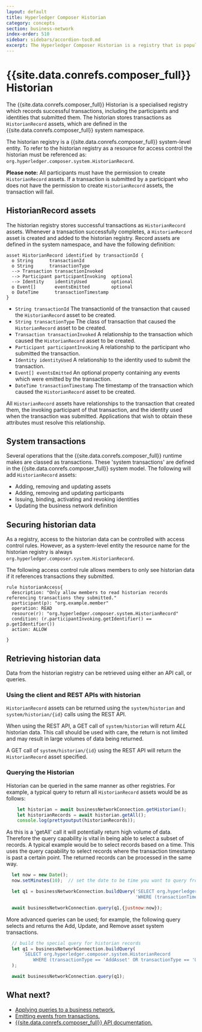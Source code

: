```yaml
---
layout: default
title: Hyperledger Composer Historian
category: concepts
section: business-network
index-order: 510
sidebar: sidebars/accordion-toc0.md
excerpt: The Hyperledger Composer Historian is a registry that is populated with records of transactions, the participant submitting the transaction, and the identity used.
---
```


# {{site.data.conrefs.composer_full}} Historian

The {{site.data.conrefs.composer_full}} Historian is a specialised registry which records successful transactions, including the participants and identities that submitted them. The historian stores transactions as `HistorianRecord` assets, which are defined in the {{site.data.conrefs.composer_full}} system namespace.

The historian registry is a {{site.data.conrefs.composer_full}} system-level entity. To refer to the historian registry as a resource for access control the historian must be referenced as: `org.hyperledger.composer.system.HistorianRecord`.

**Please note:** All participants must have the permission to create `HistorianRecord` assets. If a transaction is submitted by a participant who does not have the permission to create `HistorianRecord` assets, the transaction will fail.


## HistorianRecord assets

The historian registry stores successful transactions as `HistorianRecord` assets. Whenever a transaction successfully completes, a `HistorianRecord` asset is created and added to the historian registry. Record assets are defined in the system namespace, and have the following definition:

```
asset HistorianRecord identified by transactionId {
  o String      transactionId
  o String      transactionType
  --> Transaction transactionInvoked
  --> Participant participantInvoking  optional
  --> Identity    identityUsed         optional
  o Event[]       eventsEmitted        optional
  o DateTime      transactionTimestamp
}
```

* `String transactionId` The transactionId of the transaction that caused the `HistorianRecord` asset to be created.
* `String transactionType` The class of transaction that caused the `HistorianRecord` asset to be created.
* `Transaction transactionInvoked` A relationship to the transaction which caused the `HistorianRecord` asset to be created.
* `Participant participantInvoking` A relationship to the participant who submitted the transaction.
* `Identity identityUsed` A relationship to the identity used to submit the transaction.
* `Event[] eventsEmitted` An optional property containing any events which were emitted by the transaction.
* `DateTime transactionTimestamp` The timestamp of the transaction which caused the `HistorianRecord` asset to be created.

All `HistorianRecord` assets have relationships to the transaction that created them, the invoking participant of that transaction, and the identity used when the transaction was submitted. Applications that wish to obtain these attributes must resolve this relationship.

## System transactions

Several operations that the {{site.data.conrefs.composer_full}} runtime makes are classed as transactions. These 'system transactions' are defined in the {{site.data.conrefs.composer_full}} system model. The following will add `HistorianRecord` assets:

- Adding, removing and updating assets
- Adding, removing and updating participants
- Issuing, binding, activating and revoking identities
- Updating the business network definition


## Securing historian data

As a registry, access to the historian data can be controlled with access control rules. However, as a system-level entity the resource name for the historian registry is always `org.hyperledger.composer.system.HistorianRecord`.

The following access control rule allows members to only see historian data if it references transactions they submitted.

```
rule historianAccess{
  description: "Only allow members to read historian records referencing transactions they submitted."
  participant(p): "org.example.member"
  operation: READ
  resource(r): "org.hyperledger.composer.system.HistorianRecord"
  condition: (r.participantInvoking.getIdentifier() == p.getIdentifier())
  action: ALLOW

}
```

## Retrieving historian data

Data from the historian registry can be retrieved using either an API call, or queries.

### Using the client and REST APIs with historian

`HistorianRecord` assets can be returned using the `system/historian` and `system/historian/{id}` calls using the REST API.

When using the REST API, a GET call of `system/historian` will return _ALL_ historian data. This call should be used with care, the return is not limited and may result in large volumes of data being returned.

A GET call of `system/historian/{id}` using the REST API will return the `HistorianRecord` asset specified.

### Querying the Historian

Historian can be queried in the same manner as other registries. For example, a typical query to return all `HistorianRecord` assets would be as follows:

```javascript
    let historian = await businessNetworkConnection.getHistorian();
    let historianRecords = await historian.getAll();
    console.log(prettyoutput(historianRecords));
```

As this is a 'getAll' call it will potentially return high volume of data. Therefore the query capability is vital in being able to select a subset of records. A typical example would be to select records based on a time. This uses the query capability to select records where the transaction timestamp is past a certain point. The returned records can be processed in the same way.

```javascript
  let now = new Date();
  now.setMinutes(10);  // set the date to be time you want to query from

  let q1 = businessNetworkConnection.buildQuery('SELECT org.hyperledger.composer.system.HistorianRecord ' +
                                                'WHERE (transactionTimestamp > _$justnow)');   

  await businessNetworkConnection.query(q1,{justnow:now});
```

More advanced queries can be used; for example, the following query selects and returns the Add, Update, and Remove asset system transactions.

```javascript
  // build the special query for historian records
  let q1 = businessNetworkConnection.buildQuery(
      `SELECT org.hyperledger.composer.system.HistorianRecord
          WHERE (transactionType == 'AddAsset' OR transactionType == 'UpdateAsset' OR transactionType == 'RemoveAsset')`
  );      

  await businessNetworkConnection.query(q1);

```

## What next?

- [Applying queries to a business network.](../business-network/query.html)
- [Emitting events from transactions.](../business-network/publishing-events.html)
- [{{site.data.conrefs.composer_full}} API documentation.](../api/api-doc-index.html)
